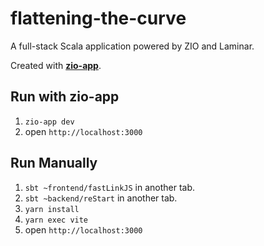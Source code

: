# flattening-the-curve

A full-stack Scala application powered by ZIO and Laminar.

Created with **[zio-app](https://github.com/kitlangton/zio-app)**.

## Run with zio-app

1. `zio-app dev`
2. open `http://localhost:3000`

## Run Manually

1. `sbt ~frontend/fastLinkJS` in another tab.
2. `sbt ~backend/reStart` in another tab.
3. `yarn install`
4. `yarn exec vite`
5. open `http://localhost:3000`
